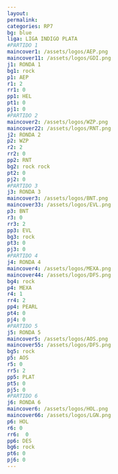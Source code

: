 ```yaml
---
layout: 
permalink: 
categories: RP7 
bg: blue
liga: LIGA INDIGO PLATA
#PARTIDO 1
maincover1: /assets/logos/AEP.png
maincover11: /assets/logos/GDI.png
j1: RONDA 1
bg1: rock
p1: AEP
r1: 2
rr1: 0
pp1: HEL
pt1: 0
pj1: 0
#PARTIDO 2
maincover2: /assets/logos/WZP.png
maincover22: /assets/logos/RNT.png
j2: RONDA 2
p2: WZP
r2: 2
rr2: 0
pp2: RNT
bg2: rock rock
pt2: 0
pj2: 0
#PARTIDO 3
j3: RONDA 3
maincover3: /assets/logos/BNT.png
maincover33: /assets/logos/EVL.png
p3: BNT
r3: 0
rr3: 2
pp3: EVL
bg3: rock
pt3: 0
pj3: 0
#PARTIDO 4
j4: RONDA 4
maincover4: /assets/logos/MEXA.png
maincover44: /assets/logos/DFS.png
bg4: rock 
p4: MEXA
r4: 1
rr4: 2
pp4: PEARL
pt4: 0
pj4: 0
#PARTIDO 5
j5: RONDA 5
maincover5: /assets/logos/AOS.png
maincover55: /assets/logos/DFS.png
bg5: rock 
p5: AOS
r5: 0
rr5: 2
pp5: PLAT
pt5: 0
pj5: 0
#PARTIDO 6
j6: RONDA 6
maincover6: /assets/logos/HOL.png
maincover66: /assets/logos/LGN.png
p6: HOL
r6: 0
rr6:  0
pp6: DES
bg6: rock
pt6: 0
pj6: 0
---
```

